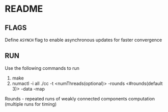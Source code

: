 # README #


## FLAGS
Define `ASYNCH` flag to enable asynchronous updates for faster convergence


## RUN



Use the following commands to run

1. make 
2. numactl -i all ./cc <filename> -t <numThreads(optional)>  -rounds <#rounds(default 3)> -data <nameofdataset> -map 

Rounds - repeated runs of weakly connected components computation (multiple runs for timing)
 
